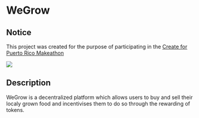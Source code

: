 # WeGrow

## Notice

This project was created for the purpose of participating in the [Create for Puerto Rico Makeathon](https://crea-por-puerto-rico-makeathon.devpost.com/)

![](https://i.imgur.com/kgQtfaN.jpg)

## Description

WeGrow is a decentralized platform which allows users to buy and sell their localy grown food and incentivises them to do so through the rewarding of tokens.

